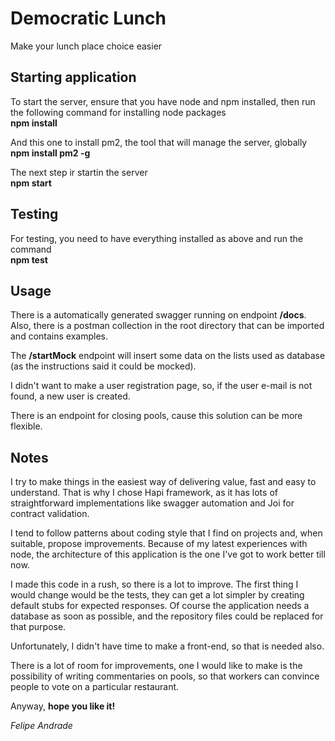 # Democratic Lunch  
Make your lunch place choice easier  

## Starting application  
To start the server, ensure that you have node and npm installed, then run the following command for installing node packages  
**npm install**  

And this one to install pm2, the tool that will manage the server, globally  
**npm install pm2 -g**  

The next step ir startin the server  
**npm start**  

## Testing  
For testing, you need to have everything installed as above and run the command  
**npm test**  

## Usage
There is a automatically generated swagger running on endpoint **/docs**. Also, there is a postman collection in the root directory that can be imported and contains examples.  

The **/startMock** endpoint will insert some data on the lists used as database (as the instructions said it could be mocked).  

I didn't want to make a user registration page, so, if the user e-mail is not found, a new user is created.

There is an endpoint for closing pools, cause this solution can be more flexible.

## Notes  

I try to make things in the easiest way of delivering value, fast and easy to understand. That is why I chose Hapi framework, as it has lots of straightforward implementations like swagger automation and Joi for contract validation.  

I tend to follow patterns about coding style that I find on projects and, when suitable, propose improvements. Because of my latest experiences with node, the architecture of this application is the one I've got to work better till now.

I made this code in a rush, so there is a lot to improve. The first thing I would change would be the tests, they can get a lot simpler by creating default stubs for expected responses. Of course the application needs a database as soon as possible, and the repository files could be replaced for that purpose.  

Unfortunately, I didn't have time to make a front-end, so that is needed also.

There is a lot of room for improvements, one I would like to make is the possibility of writing commentaries on pools, so that workers can convince people to vote on a particular restaurant.

Anyway, **hope you like it!**

*Felipe Andrade*
